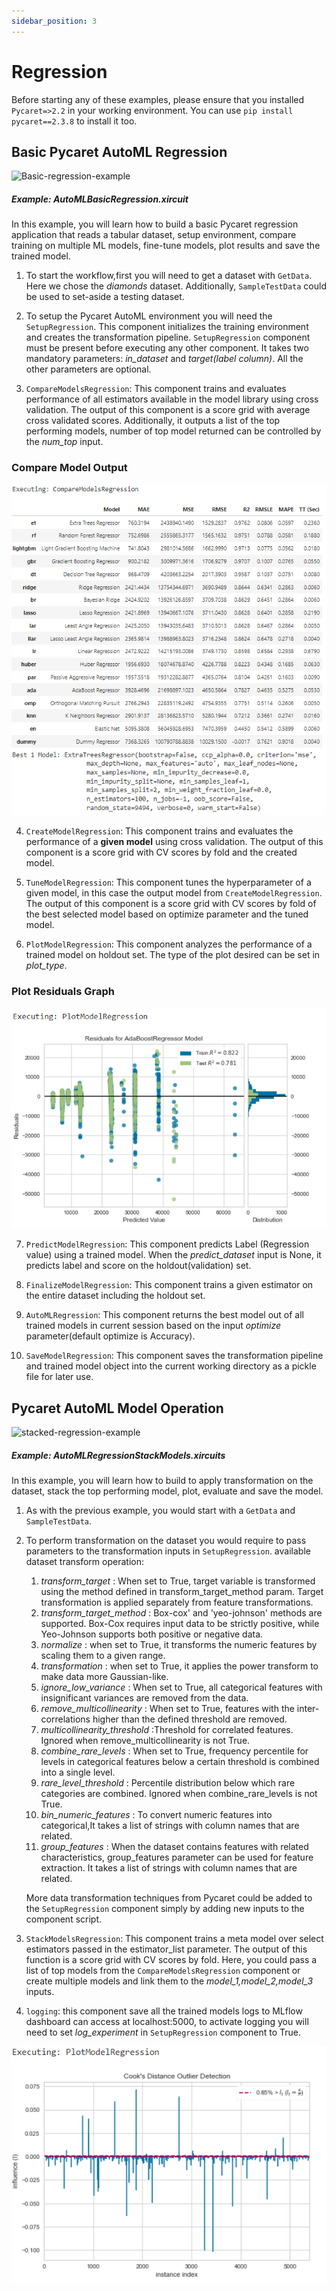 ```yaml
---
sidebar_position: 3
---
```


# Regression

Before starting any of these examples, please ensure that you installed <code>Pycaret=>2.2</code> in your working environment. You can use <code>pip install pycaret==2.3.8</code> to install it too.    
## Basic Pycaret AutoML Regression

![Basic-regression-example](pycaret_images/basic_regression_example.gif)

##### Example: AutoMLBasicRegression.xircuit

In this example, you will learn how to build a basic Pycaret regression application that reads a tabular dataset, setup environment, compare training on multiple ML models, fine-tune models, plot results and save the trained model.

1. To start the workflow,first you will need to get a dataset with `GetData`. Here we chose the *diamonds* dataset. Additionally, `SampleTestData` could be used to set-aside a testing dataset. 
   
2. To setup the Pycaret AutoML environment you will need the `SetupRegression`. This component initializes the training environment and creates the transformation pipeline. `SetupRegression` component must be present before executing any other component. It takes two mandatory parameters: *in_dataset* and *target(label column)*. All the other parameters are optional.
   
3. `CompareModelsRegression`: This component trains and evaluates performance of all estimators available in the model library using cross validation. The output of this component is a score grid with average cross validated scores. Additionally, it outputs a list of the top performing models, number of top model returned can be controlled by the *num_top* input.

### Compare Model Output
![Binary_compare_models](pycaret_images/compare_model_regression.png)

4. `CreateModelRegression`: This component trains and evaluates the performance of a **given model** using cross validation. The output of this component is a score grid with CV scores by fold and the created model. 

5. `TuneModelRegression`: This component tunes the hyperparameter of a given model, in this case the output model from `CreateModelRegression`. The output of this component is a score grid with CV scores by fold of the best selected model based on optimize parameter and the tuned model.
   
6. `PlotModelRegression`: This component analyzes the performance of a trained model on holdout set. The type of the plot desired can be set in *plot_type*.

### Plot Residuals Graph
![residuals_plot_regression](pycaret_images/residuals_plot_regression.png)


7. `PredictModelRegression`: This component predicts Label (Regression value) using a trained model. When the *predict_dataset* input is None, it predicts label and score on the holdout(validation) set.
   
8. `FinalizeModelRegression`: This component trains a given estimator on the entire dataset including the holdout set.
   
8.  `AutoMLRegression`: This component returns the best model out of all trained models in current session based on the input *optimize* parameter(default optimize is Accuracy).
    
10.  `SaveModelRegression`: This component saves the transformation pipeline and trained model object into the current working directory as a pickle file for later use.


## Pycaret AutoML Model Operation 

![stacked-regression-example](pycaret_images/stacked_regression_example.gif)

##### Example: AutoMLRegressionStackModels.xircuits 

In this example, you will learn how to build to apply transformation on the dataset, stack the top performing model, plot, evaluate and save the model.

1. As with the previous example, you would start with a `GetData` and `SampleTestData`.

2. To perform transformation on the dataset you would require to pass parameters to the transformation inputs in `SetupRegression`. available dataset transform operation:
   1. *transform_target* : When set to True, target variable is transformed using the method defined in transform_target_method param. Target transformation is applied separately from feature transformations.
   2. *transform_target_method* : Box-cox' and 'yeo-johnson' methods are supported. Box-Cox requires input data to be strictly positive, while Yeo-Johnson supports both positive or negative data. 
   3. *normalize* : when set to True, it transforms the numeric features by scaling them to a given range. 
   4. *transformation* : when set to True, it applies the power transform to make data more Gaussian-like.   
   5. *ignore_low_variance* : When set to True, all categorical features with insignificant variances are removed from the data.
   6. *remove_multicollinearity* : When set to True, features with the inter-correlations higher than the defined threshold are removed.
   7. *multicollinearity_threshold* :Threshold for correlated features. Ignored when remove_multicollinearity is not True.
   8. *combine_rare_levels* : When set to True, frequency percentile for levels in categorical features below a certain threshold is combined into a single level.
   9. *rare_level_threshold* : Percentile distribution below which rare categories are combined. Ignored when combine_rare_levels is not True. 
   10. *bin_numeric_features* : To convert numeric features into categorical,It takes a list of strings with column names that are related.
   11. *group_features* : When the dataset contains features with related characteristics, group_features parameter can be used for feature extraction. It takes a list of strings with column names that are related.

    More data transformation techniques from Pycaret could be added to the `SetupRegression` component simply by adding new inputs to the component script. 

3. `StackModelsRegression`: This component trains a meta model over select estimators passed in the estimator_list parameter. The output of this function is a score grid with CV scores by fold. Here, you could pass a list of top models from the `CompareModelsRegression` component or create multiple models and link them to the *model_1,model_2,model_3* inputs. 

4. `logging`: this component save all the trained models logs to MLflow dashboard can access at localhost:5000, to activate logging you will need to set *log_experiment* in `SetupRegression` component to True.  

![cooks_plot_regression](pycaret_images/cooks_plot_regression.png)